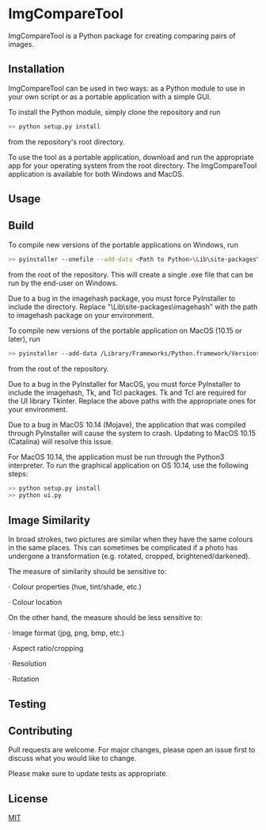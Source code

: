# ImgCompareTool

ImgCompareTool is a Python package for creating comparing pairs of images.

## Installation

ImgCompareTool can be used in two ways: as a Python module to use in your own script or as a portable application with a simple GUI.

To install the Python module, simply clone the repository and run

```bash
>> python setup.py install
```

from the repository's root directory.

To use the tool as a portable application, download and run the appropriate app for your operating system from the root directory. The ImgCompareTool application is available for both Windows and MacOS.

## Usage



## Build

To compile new versions of the portable applications on Windows, run

```bash
>> pyinstaller --onefile --add-data <Path to Python>\Lib\site-packages\imagehash;imagehash --clean --noconsole --noconfirm --name ImgCompareTool ui.py
```
from the root of the repository. This will create a single .exe file that can be run by the end-user on Windows.

Due to a bug in the imagehash package, you must force PyInstaller to include the directory. Replace "<Path to Python>\Lib\site-packages\imagehash" with the path to imagehash package on your environment.

To compile new versions of the portable application on MacOS (10.15 or later), run

```bash
>> pyinstaller --add-data /Library/Frameworks/Python.framework/Versions/3.8/lib/python3.8/site-packages/imagehash:imagehash --add-data /Library/Frameworks/Python.framework/Versions/3.8/lib/tcl8.6:tcl --add-data /Library/Frameworks/Python.framework/Versions/3.8/lib/tk8.6:tk --clean --noconsole --noconfirm --name ImgCompareTool ui.py
```
from the root of the repository.

Due to a bug in the PyInstaller for MacOS, you must force PyInstaller to include the imagehash, Tk, and Tcl packages. Tk and Tcl are required for the UI library Tkinter. Replace the above paths with the appropriate ones for your environment.

Due to a bug in MacOS 10.14 (Mojave), the application that was compiled through PyInstaller will cause the system to crash. Updating to MacOS 10.15 (Catalina) will resolve this issue.

For MacOS 10.14, the application must be run through the Python3 interpreter. To run the graphical application on OS 10.14, use the following steps:
```bash
>> python setup.py install
>> python ui.py
```

## Image Similarity

In broad strokes, two pictures are similar when they have the same colours in the same places. This can sometimes be complicated if a photo has undergone a transformation (e.g. rotated, cropped, brightened/darkened).

The measure of similarity should be sensitive to:

·     Colour properties (hue, tint/shade, etc.)

·     Colour location

On the other hand, the measure should be less sensitive to:

·     Image format (jpg, png, bmp, etc.)

·     Aspect ratio/cropping

·     Resolution

·     Rotation

## Testing



## Contributing

Pull requests are welcome. For major changes, please open an issue first to discuss what you would like to change.

Please make sure to update tests as appropriate.

## License
[MIT](LICENSE)